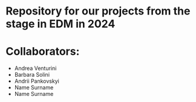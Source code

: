 Repository for our projects from the stage in EDM in 2024
=========================================================

# Collaborators:
- Andrea Venturini
- Barbara Solini
- Andrii Pankovskyi
- Name Surname
- Name Surname
